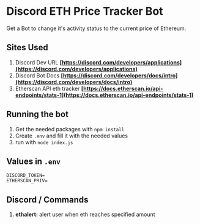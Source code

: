 # Discord ETH Price Tracker Bot
Get a Bot to change it's activity status to the current price of Ethereum.

## Sites Used
1. Discord Dev URL **[https://discord.com/developers/applications](https://discord.com/developers/applications)**
2. Discord Bot Docs **[https://discord.com/developers/docs/intro](https://discord.com/developers/docs/intro)**
3. Etherscan API eth tracker **[https://docs.etherscan.io/api-endpoints/stats-1](https://docs.etherscan.io/api-endpoints/stats-1)**

## Running the bot
1. Get the needed packages with `npm install`
2. Create `.env` and fill it with the needed values
3. run with `node index.js`

## Values in `.env`
```
DISCORD_TOKEN=
ETHERSCAN_PRIV=
```

## Discord / Commands
1. **ethalert:** alert user when eth reaches specified amount